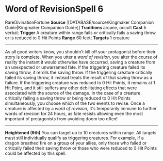 ﻿---
actions: '[reaction]'
component:
- Verbal
heighten: 9th
heighten_level: 6, 9
id: '1232'
level: '6'
name: Word of Revision
range: 60 feet
rarity: Rare
school: Divination
source: '[[DATABASE/source/Kingmaker Companion Guide|Kingmaker Companion Guide]]'
target: 1 creature
tradition:
- Arcane
- Occult
trait:
- '[[DATABASE/trait/Divination|Divination]]'
- '[[DATABASE/trait/Fortune|Fortune]]'
- '[[DATABASE/trait/Rare|Rare]]'
trigger: A creature within range fails or critically fails a saving throw or is reduced
  to 0 Hit Points
type: Spell

---
# Word of Revision<span class="item-type">Spell 6</span>

<span class="trait-rare item-trait">Rare</span><span class="item-trait">Divination</span><span class="item-trait">Fortune</span>
**Source** [[DATABASE/source/Kingmaker Companion Guide|Kingmaker Companion Guide]]
**Traditions** arcane, occult
**Cast** <span class="action-icon">5</span> verbal; **Trigger** A creature within range fails or critically fails a saving throw or is reduced to 0 Hit Points
**Range** 60 feet; **Targets** 1 creature

---
As all good writers know, you shouldn't kill off your protagonist before their story is complete. When you utter a _word of revision_, you alter the course of reality the instant it would otherwise have occurred, saving a creature from an unexpected or unwarranted fate. If the triggering creature failed its saving throw, it rerolls the saving throw. If the triggering creature critically failed its saving throw, it instead treats the result of that saving throw as a failure. If the triggering creature was reduced to 0 Hit Points, it remains at 1 Hit Point, and it still suffers any other debilitating effects that were associated with the source of the damage. In the case of a creature critically failing a saving throw or being reduced to 0 Hit Points simultaneously, you choose which of the two events to revise.
 Once a creature is affected by a _word of revision_, it's temporarily immune to further words of revision for 24 hours, as fate resists allowing even the most important of protagonists from avoiding doom too often!

---
**Heightened (9th)** You can target up to 10 creatures within range. All targets must still individually qualify as triggering creatures. For example, if a dragon breathed fire on a group of your allies, only those who failed or critically failed their saving throw or those who were reduced to 0 Hit Points could be affected by this spell.
